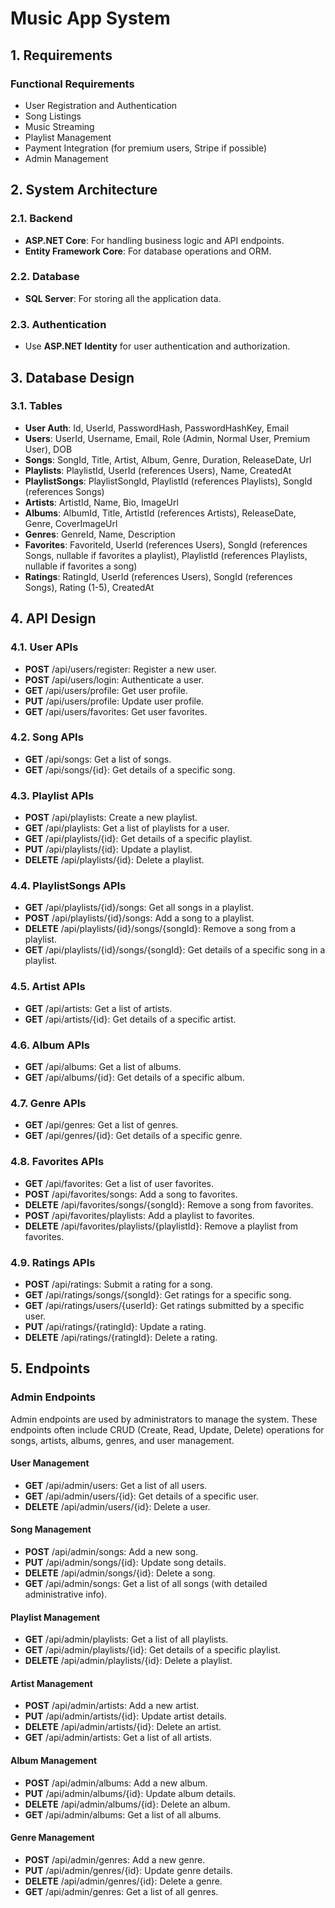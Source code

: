 # Music App System

## 1. Requirements

### Functional Requirements

- User Registration and Authentication
- Song Listings
- Music Streaming
- Playlist Management
- Payment Integration (for premium users, Stripe if possible)
- Admin Management

## 2. System Architecture

### 2.1. Backend

- **ASP.NET Core**: For handling business logic and API endpoints.
- **Entity Framework Core**: For database operations and ORM.

### 2.2. Database

- **SQL Server**: For storing all the application data.

### 2.3. Authentication

- Use **ASP.NET Identity** for user authentication and authorization.

## 3. Database Design

### 3.1. Tables

- **User Auth**: Id, UserId, PasswordHash, PasswordHashKey, Email
- **Users**: UserId, Username, Email, Role (Admin, Normal User, Premium User), DOB
- **Songs**: SongId, Title, Artist, Album, Genre, Duration, ReleaseDate, Url
- **Playlists**: PlaylistId, UserId (references Users), Name, CreatedAt
- **PlaylistSongs**: PlaylistSongId, PlaylistId (references Playlists), SongId (references Songs)
- **Artists**: ArtistId, Name, Bio, ImageUrl
- **Albums**: AlbumId, Title, ArtistId (references Artists), ReleaseDate, Genre, CoverImageUrl
- **Genres**: GenreId, Name, Description
- **Favorites**: FavoriteId, UserId (references Users), SongId (references Songs, nullable if favorites a playlist), PlaylistId (references Playlists, nullable if favorites a song)
- **Ratings**: RatingId, UserId (references Users), SongId (references Songs), Rating (1-5), CreatedAt

## 4. API Design

### 4.1. User APIs

- **POST** /api/users/register: Register a new user.
- **POST** /api/users/login: Authenticate a user.
- **GET** /api/users/profile: Get user profile.
- **PUT** /api/users/profile: Update user profile.
- **GET** /api/users/favorites: Get user favorites.

### 4.2. Song APIs

- **GET** /api/songs: Get a list of songs.
- **GET** /api/songs/{id}: Get details of a specific song.

### 4.3. Playlist APIs

- **POST** /api/playlists: Create a new playlist.
- **GET** /api/playlists: Get a list of playlists for a user.
- **GET** /api/playlists/{id}: Get details of a specific playlist.
- **PUT** /api/playlists/{id}: Update a playlist.
- **DELETE** /api/playlists/{id}: Delete a playlist.

### 4.4. PlaylistSongs APIs

- **GET** /api/playlists/{id}/songs: Get all songs in a playlist.
- **POST** /api/playlists/{id}/songs: Add a song to a playlist.
- **DELETE** /api/playlists/{id}/songs/{songId}: Remove a song from a playlist.
- **GET** /api/playlists/{id}/songs/{songId}: Get details of a specific song in a playlist.

### 4.5. Artist APIs

- **GET** /api/artists: Get a list of artists.
- **GET** /api/artists/{id}: Get details of a specific artist.

### 4.6. Album APIs

- **GET** /api/albums: Get a list of albums.
- **GET** /api/albums/{id}: Get details of a specific album.

### 4.7. Genre APIs

- **GET** /api/genres: Get a list of genres.
- **GET** /api/genres/{id}: Get details of a specific genre.

### 4.8. Favorites APIs

- **GET** /api/favorites: Get a list of user favorites.
- **POST** /api/favorites/songs: Add a song to favorites.
- **DELETE** /api/favorites/songs/{songId}: Remove a song from favorites.
- **POST** /api/favorites/playlists: Add a playlist to favorites.
- **DELETE** /api/favorites/playlists/{playlistId}: Remove a playlist from favorites.

### 4.9. Ratings APIs

- **POST** /api/ratings: Submit a rating for a song.
- **GET** /api/ratings/songs/{songId}: Get ratings for a specific song.
- **GET** /api/ratings/users/{userId}: Get ratings submitted by a specific user.
- **PUT** /api/ratings/{ratingId}: Update a rating.
- **DELETE** /api/ratings/{ratingId}: Delete a rating.

## 5. Endpoints

### Admin Endpoints

Admin endpoints are used by administrators to manage the system. These endpoints often include CRUD (Create, Read, Update, Delete) operations for songs, artists, albums, genres, and user management.

#### User Management

- **GET** /api/admin/users: Get a list of all users.
- **GET** /api/admin/users/{id}: Get details of a specific user.
- **DELETE** /api/admin/users/{id}: Delete a user.

#### Song Management

- **POST** /api/admin/songs: Add a new song.
- **PUT** /api/admin/songs/{id}: Update song details.
- **DELETE** /api/admin/songs/{id}: Delete a song.
- **GET** /api/admin/songs: Get a list of all songs (with detailed administrative info).

#### Playlist Management

- **GET** /api/admin/playlists: Get a list of all playlists.
- **GET** /api/admin/playlists/{id}: Get details of a specific playlist.
- **DELETE** /api/admin/playlists/{id}: Delete a playlist.

#### Artist Management

- **POST** /api/admin/artists: Add a new artist.
- **PUT** /api/admin/artists/{id}: Update artist details.
- **DELETE** /api/admin/artists/{id}: Delete an artist.
- **GET** /api/admin/artists: Get a list of all artists.

#### Album Management

- **POST** /api/admin/albums: Add a new album.
- **PUT** /api/admin/albums/{id}: Update album details.
- **DELETE** /api/admin/albums/{id}: Delete an album.
- **GET** /api/admin/albums: Get a list of all albums.

#### Genre Management

- **POST** /api/admin/genres: Add a new genre.
- **PUT** /api/admin/genres/{id}: Update genre details.
- **DELETE** /api/admin/genres/{id}: Delete a genre.
- **GET** /api/admin/genres: Get a list of all genres.

